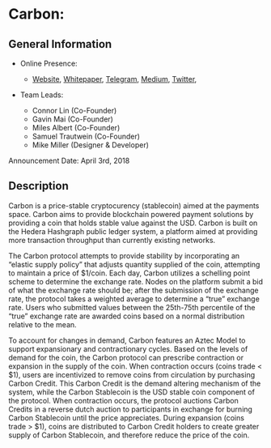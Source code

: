 # Carbon:
## General Information

* Online Presence: 
  * [Website](https://www.carbon.money/), [Whitepaper](https://www.carbon.money/whitepaper.pdf), [Telegram](https://telegram.me/carbon_money), [Medium](https://medium.com/@carbon_money), [Twitter](https://twitter.com/carbon_money),  

* Team Leads: 
  * Connor Lin (Co-Founder)
  * Gavin Mai (Co-Founder)
  * Miles Albert (Co-Founder)
  * Samuel Trautwein (Co-Founder)
  * Mike Miller (Designer & Developer)

Announcement Date: April 3rd, 2018

## Description
Carbon is a price-stable cryptocurency (stablecoin) aimed at the payments space. Carbon aims to provide blockchain powered payment solutions by providing a coin that holds stable value against the USD.  Carbon is built on the Hedera Hashgraph public ledger system, a platform aimed at providing more transaction throughput than currently existing networks.  

The Carbon protocol attempts to provide stability by incorporating an “elastic supply policy” that adjusts quantity supplied of the coin, attempting to maintain a price of $1/coin. Each day, Carbon utilizes a schelling point scheme to determine the exchange rate. Nodes on the platform submit a bid of what the exchange rate should be; after the submission of the exchange rate, the protocol takes a weighted average to determine a “true” exchange rate. Users who submitted values between the 25th-75th percentile of the “true” exchange rate are awarded coins based on a normal distribution relative to the mean. 

To account for changes in demand, Carbon features an Aztec Model to support expansionary and contractionary cycles. Based on the levels of demand for the coin, the Carbon protocol can prescribe contraction or expansion in the supply of the coin. When contraction occurs (coins trade < $1), users are incentivized to remove coins from circulation by purchasing Carbon Credit. This Carbon Credit is the demand altering mechanism of the system, while the Carbon Stablecoin is the USD stable coin component of the protocol. When contraction occurs, the protocol auctions Carbon Credits in a reverse dutch auction to participants in exchange for burning Carbon Stablecoin until the price appreciates. During expansion (coins trade > $1), coins are distributed to Carbon Credit holders to create greater supply of Carbon Stablecoin, and therefore reduce the price of the coin. 
